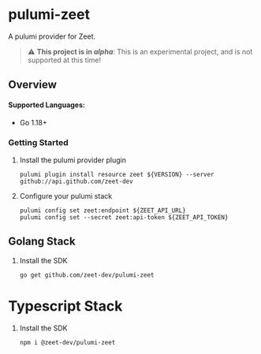 # pulumi-zeet

A pulumi provider for Zeet.


> :warning: **This project is in _alpha_**: This is an experimental project, and is not supported at this time!

## Overview

#### Supported Languages:
- Go 1.18+

### Getting Started

1. Install the pulumi provider plugin
   ```
   pulumi plugin install resource zeet ${VERSION} --server github://api.github.com/zeet-dev
   ```

1. Configure your pulumi stack
   ```
   pulumi config set zeet:endpoint ${ZEET_API_URL} 
   pulumi config set --secret zeet:api-token ${ZEET_API_TOKEN}
   ```

## Golang Stack
1. Install the SDK
   ```
   go get github.com/zeet-dev/pulumi-zeet
   ```


# Typescript Stack
1. Install the SDK
   ```
   npm i @zeet-dev/pulumi-zeet
   ```